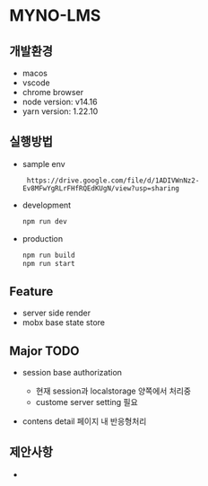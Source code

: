 # MYNO-LMS

## 개발환경

- macos
- vscode
- chrome browser
- node version: v14.16
- yarn version: 1.22.10

## 실행방법

- sample env

  ` https://drive.google.com/file/d/1ADIVWnNz2-Ev8MFwYgRLrFHfRQEdKUgN/view?usp=sharing`

- development
  ```bash
  npm run dev
  ```
- production

  ```bash
  npm run build
  npm run start
  ```

## Feature

- server side render
- mobx base state store

## Major TODO

- session base authorization
  - 현재 session과 localstorage 양쪽에서 처리중
  - custome server setting 필요

- contens detail 페이지 내 반응형처리

## 제안사항

-
